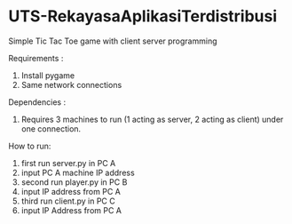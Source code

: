 # UTS-RekayasaAplikasiTerdistribusi

Simple Tic Tac Toe game with client server programming

Requirements :
1. Install pygame
2. Same network connections

Dependencies :
1. Requires 3 machines to run (1 acting as server, 2 acting as client) under one connection.

How to run:
1. first run server.py in PC A
2. input PC A machine IP address
3. second run player.py in PC B
4. input IP address from PC A
5. third run client.py in PC C
6. input IP Address from PC A
